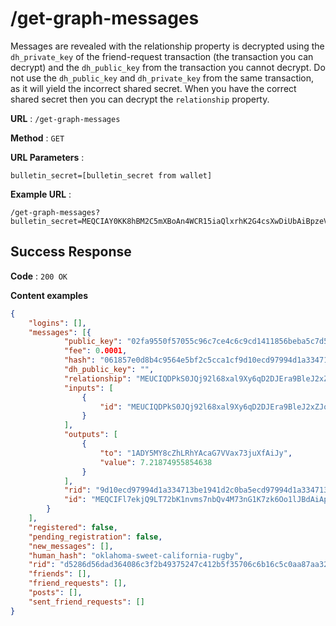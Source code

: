 # /get-graph-messages

Messages are revealed with the relationship property is decrypted using the `dh_private_key` of the friend-request transaction (the transaction you can decrypt) and the `dh_public_key` from the transaction you cannot decrypt. Do not use the `dh_public_key` and `dh_private_key` from the same transaction, as it will yield the incorrect shared secret. When you have the correct shared secret then you can decrypt the `relationship` property.

**URL** : `/get-graph-messages`

**Method** : `GET`

**URL Parameters** : 

`bulletin_secret=[bulletin_secret from wallet]`

**Example URL** : 
```
/get-graph-messages?bulletin_secret=MEQCIAY0KK8hBM2C5mXBoAn4WCR15iaQlxrhK2G4csXwDiUbAiBpzeVotPnF1p9RZApeddsmyaSdaguGDdtxQl8tSJtiYQ==
```

## Success Response

**Code** : `200 OK`

**Content examples**

```json
{
    "logins": [], 
    "messages": [{
            "public_key": "02fa9550f57055c96c7ce4c6c9cd1411856beba5c7d5a07417e980a39aa03da3dc", 
            "fee": 0.0001, 
            "hash": "061857e0d8b4c9564e5bf2c5cca1cf9d10ecd97994d1a334713be1941d2c0ba5", 
            "dh_public_key": "", 
            "relationship": "MEUCIQDPkS0JQj92l68xal9Xy6qD2DJEra9BleJ2xZJoImVHQgIgfAVy+003qm1WeqnwcOz+XjhzgJgI4E3POIFBwoonBkcMEUCIQDPkS0JQj92l68xal9Xy6qD2DJEra9BleJ2xZJoImVHQgIgfAVy+003qm1WeqnwcOz+XjhzgJgI4E3POIFBwoonBkc=", 
            "inputs": [
                {
                    "id": "MEUCIQDPkS0JQj92l68xal9Xy6qD2DJEra9BleJ2xZJoImVHQgIgfAVy+003qm1WeqnwcOz+XjhzgJgI4E3POIFBwoonBkc="
                }
            ], 
            "outputs": [
                {
                    "to": "1ADY5MY8cZhLRhYAcaG7VVax73juXfAiJy", 
                    "value": 7.21874955854638
                }
            ],
            "rid": "9d10ecd97994d1a334713be1941d2c0ba5ecd97994d1a334713be1941d2c0ba5", 
            "id": "MEQCIFl7ekjQ9LT72bK1nvms7nbQv4M73nG1K7zk6Oo1lJBdAiApLqpKHWol2JarNEwtdl/TfSzewShz17IovfYHmqLi+Q=="
        }
    ], 
    "registered": false, 
    "pending_registration": false, 
    "new_messages": [], 
    "human_hash": "oklahoma-sweet-california-rugby", 
    "rid": "d5286d56dad364086c3f2b49375247c412b5f35706c6b16c5c0aa87aa32cfc4a", 
    "friends": [], 
    "friend_requests": [], 
    "posts": [], 
    "sent_friend_requests": []
}
```
